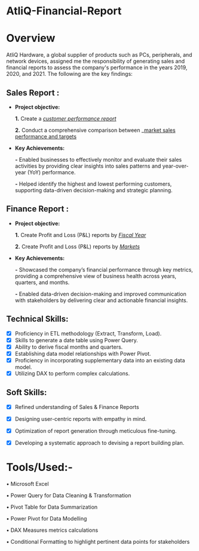 # AtliQ-Financial-Report

# Overview
   AtliQ Hardware, a global supplier of products such as PCs, peripherals, and network devices, assigned me the responsibility of generating sales and financial reports to assess the company's performance in the years 2019, 2020, and 2021. The following are the key findings:

## Sales Report :


- **Project objective:** 

    **1.** Create a _[customer performance report](https://github.com/Vasanth1095/AtliQ-Financial-Report/blob/main/Customer%20Performance%20Report.pdf)_ 

    **2.** Conduct a comprehensive comparison between _[market sales performance and targets](https://github.com/Vasanth1095/AtliQ-Financial-Report/blob/main/Market%20performance%20Vs%20Target.pdf)
- **Key Achievements:**
        
    **-** Enabled businesses to effectively monitor and evaluate their sales activities by 
providing clear insights into sales patterns and year-over-year (YoY) performance.

    **-** Helped identify the highest and lowest performing customers, supporting data-driven
decision-making and strategic planning.


## Finance Report :

- **Project objective:** 

    **1.** Create Profit and Loss (P&L) reports by _[Fiscal Year](https://github.com/Vasanth1095/AtliQ-Financial-Report/blob/main/P%20%26%20L%20by%20Years.pdf)_ 

   **2.** Create Profit and Loss (P&L) reports by _[Markets](https://github.com/Vasanth1095/AtliQ-Financial-Report/blob/main/P%20%26%20L%20Country.pdf)_
- **Key Achievements:**
        
    **-** Showcased the company’s financial performance through key metrics, providing a comprehensive view of business health across years, quarters, and months.

    **-** Enabled data-driven decision-making and improved communication with stakeholders by delivering clear and actionable financial insights.


## Technical Skills:
- [x]	Proficiency in ETL methodology (Extract, Transform, Load).
- [x]	Skills to generate a date table using Power Query.
- [x]	Ability to derive fiscal months and quarters.
- [x]	Establishing data model relationships with Power Pivot.
- [x]	Proficiency in incorporating supplementary data into an existing data model.
- [x]	Utilizing DAX to perform complex calculations.

## Soft Skills:
- [x]	Refined understanding of Sales & Finance Reports
- [x]	Designing user-centric reports with empathy in mind.
- [x]	Optimization of report generation through meticulous fine-tuning.
- [x]	Developing a systematic approach to devising a report building plan.


# Tools/Used:-
 
 • Microsoft Excel
 
 • Power Query for Data Cleaning & Transformation
 
 • Pivot Table for Data Summarization
 
 • Power Pivot for Data Modelling
 
 • DAX Measures metrics calculations
 
 • Conditional Formatting to highlight pertinent data points for stakeholders

